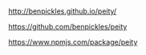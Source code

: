 ###

http://benpickles.github.io/peity/

https://github.com/benpickles/peity

https://www.npmjs.com/package/peity

